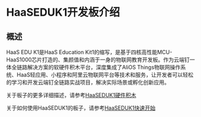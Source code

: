 # HaaSEDUK1开发板介绍

## 概述
HaaS EDU K1是HaaS Education Kit1的缩写，是基于四核高性能MCU-HaaS1000芯片打造的、集颜值和内涵于一身的物联网教育开发板。作为云端钉一体全链路解决方案的软硬件积木平台，深度集成了AliOS Things物联网操作系统、HaaS轻应用、小程序和阿里云物联网平台等技术和服务，让开发者可以轻松的学习和开发云端钉全链路实战项目，解决实际场景或孵化创新应用。

关于板子的更多详细描述，请参考[HaaSEDUK1硬件积木](https://haas.iot.aliyun.com/solution/detail/hardware?versionId=800C5AB3B8A4A88800000001&dataId=800C5AB3B8A4A888)

关于如何使用HaaSEDUK1的板子，请参考[HaaSEDUK1快速开始](https://haas.iot.aliyun.com/aliosthings/haas_edu_k1_quick_start.html)
